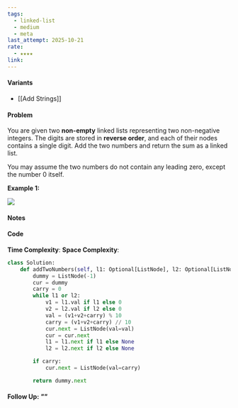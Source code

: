 ```yaml
---
tags:
  - linked-list
  - medium
  - meta
last_attempt: 2025-10-21
rate:
  - ★★★★
link:
---
```

#### Variants
- [[Add Strings]]

#### Problem
You are given two **non-empty** linked lists representing two non-negative integers. The digits are stored in **reverse order**, and each of their nodes contains a single digit. Add the two numbers and return the sum as a linked list.

You may assume the two numbers do not contain any leading zero, except the number 0 itself.

**Example 1:**

![](https://assets.leetcode.com/uploads/2020/10/02/addtwonumber1.jpg)

#### Notes


#### Code
**Time Complexity**:
**Space Complexity**: 

```python
class Solution:
    def addTwoNumbers(self, l1: Optional[ListNode], l2: Optional[ListNode]) -> Optional[ListNode]:
        dummy = ListNode(-1)
        cur = dummy
        carry = 0
        while l1 or l2:
            v1 = l1.val if l1 else 0
            v2 = l2.val if l2 else 0
            val = (v1+v2+carry) % 10
            carry = (v1+v2+carry) // 10
            cur.next = ListNode(val=val)
            cur = cur.next
            l1 = l1.next if l1 else None
            l2 = l2.next if l2 else None

        if carry:
            cur.next = ListNode(val=carry)

        return dummy.next
```


#### Follow Up: *""*

```python

```